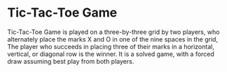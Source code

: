 # Tic-Tac-Toe Game
Tic-Tac-Toe Game is played on a three-by-three grid by two players, who alternately place the marks X and O in one of the nine spaces in the grid,
The player who succeeds in placing three of their marks in a horizontal, vertical, or diagonal row is the winner. It is a solved game, with a forced draw assuming best play from both players.

